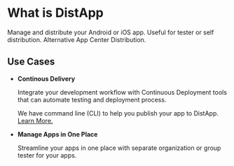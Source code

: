 # What is DistApp

Manage and distribute your Android or iOS app. Useful for tester or self distribution. Alternative App Center Distribution.

## Use Cases

- **Continous Delivery**

    Integrate your development workflow with Continuous Deployment tools that can automate testing and deployment process.
    
    We have command line (CLI) to help you publish your app to DistApp. <a style="color:var(--vp-c-brand-1);" href="/cli/get-started-cli">Learn More.</a>

- **Manage Apps in One Place**

    Streamline your apps in one place with separate organization or group tester for your apps.
